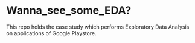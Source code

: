 # Wanna_see_some_EDA?
This repo holds the case study which performs Exploratory Data Analysis on applications of Google Playstore.
